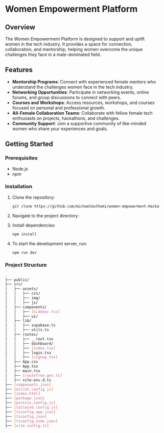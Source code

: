 # Women Empowerment Platform

## Overview

The Women Empowerment Platform is designed to support and uplift women in the tech industry. It provides a space for connection, collaboration, and mentorship, helping women overcome the unique challenges they face in a male-dominated field.

## Features

- **Mentorship Programs**: Connect with experienced female mentors who understand the challenges women face in the tech industry.
- **Networking Opportunities**: Participate in networking events, online forums, and group discussions to connect with peers.
- **Courses and Workshops**: Access resources, workshops, and courses focused on personal and professional growth.
- **All-Female Collaboration Teams**: Collaborate with fellow female tech enthusiasts on projects, hackathons, and challenges.
- **Community Support**: Join a supportive community of like-minded women who share your experiences and goals.

## Getting Started

### Prerequisites

- Node.js
- npm

### Installation

1. Clone the repository:
   ```sh
   git clone https://github.com/michaelmuthomi/women-empowerment-Hackathon-Riara-UNI-.git

2. Navigate to the project directory:
   

3. Install dependencies:
    ```sh
    npm install  
4. To start the development server, run:
    ```bash
    npm run dev

### Project Structure
```sh
.
├── public/
├── src/
│   ├── assets/
│   │   ├── css/
│   │   ├── img/
│   │   ├── js/
│   ├── components/
│   │   ├── [Sidebar.tsx]
│   │   ├── ui/
│   ├── lib/
│   │   ├── supabase.ts
│   │   ├── utils.ts
│   ├── routes/
│   │   ├── __root.tsx
│   │   ├── dashboard/
│   │   ├── [index.tsx]
│   │   ├── login.tsx
│   │   ├── [signup.tsx]
│   ├── App.css
│   ├── App.tsx
│   ├── main.tsx
│   ├── [routeTree.gen.ts]
│   ├── vite-env.d.ts
├── [components.json]
├── [eslint.config.js]
├── [index.html]
├── [package.json]
├── [postcss.config.js]
├── [tailwind.config.js]
├── [tsconfig.app.json]
├── [tsconfig.json]
├── [tsconfig.node.json]
├── [vite.config.ts]
